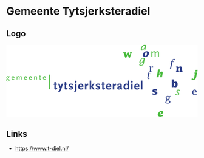 # Gemeente Tytsjerksteradiel

## Logo

![Gemeente Tytsjerksteradiel Logo](gemeente-tytsjerksteradiel-1000x_.svg)

## Links

- https://www.t-diel.nl/
